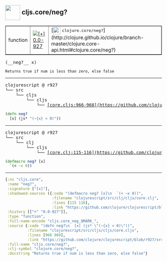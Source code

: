 ## <img width="48px" valign="middle" src="http://i.imgur.com/Hi20huC.png"> cljs.core/neg?

 <table border="1">
<tr>
<td>function</td>
<td><a href="https://github.com/cljsinfo/api-refs/tree/0.0-927"><img valign="middle" alt="[+] 0.0-927" src="https://img.shields.io/badge/+-0.0--927-lightgrey.svg"></a> </td>
<td>
[<img height="24px" valign="middle" src="http://i.imgur.com/1GjPKvB.png"> <samp>clojure.core/neg?</samp>](http://clojure.github.io/clojure/branch-master/clojure.core-api.html#clojure.core/neg?)
</td>
</tr>
</table>

 <samp>
(__neg?__ x)<br>
</samp>

```
Returns true if num is less than zero, else false
```

---

 <pre>
clojurescript @ r927
└── src
    └── cljs
        └── cljs
            └── <ins>[core.cljs:966-968](https://github.com/clojure/clojurescript/blob/r927/src/cljs/cljs/core.cljs#L966-L968)</ins>
</pre>

```clj
(defn neg?
  [x] (js* "(~{x} < 0)"))
```


---

 <pre>
clojurescript @ r927
└── src
    └── clj
        └── cljs
            └── <ins>[core.clj:115-116](https://github.com/clojure/clojurescript/blob/r927/src/clj/cljs/core.clj#L115-L116)</ins>
</pre>

```clj
(defmacro neg? [x]
  `(< ~x 0))
```

---

```clj
{:ns "cljs.core",
 :name "neg?",
 :signature ["[x]"],
 :shadowed-sources ({:code "(defmacro neg? [x]\n  `(< ~x 0))",
                     :filename "clojurescript/src/clj/cljs/core.clj",
                     :lines [115 116],
                     :link "https://github.com/clojure/clojurescript/blob/r927/src/clj/cljs/core.clj#L115-L116"}),
 :history [["+" "0.0-927"]],
 :type "function",
 :full-name-encode "cljs.core_neg_QMARK_",
 :source {:code "(defn neg?\n  [x] (js* \"(~{x} < 0)\"))",
          :filename "clojurescript/src/cljs/cljs/core.cljs",
          :lines [966 968],
          :link "https://github.com/clojure/clojurescript/blob/r927/src/cljs/cljs/core.cljs#L966-L968"},
 :full-name "cljs.core/neg?",
 :clj-symbol "clojure.core/neg?",
 :docstring "Returns true if num is less than zero, else false"}

```
